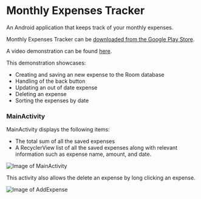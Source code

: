 # Monthly Expenses Tracker
An Android application that keeps track of your monthly expenses. 

Monthly Expenses Tracker can be [downloaded from the Google Play Store](https://play.google.com/store).

A video demonstration can be found [here](https://streamable.com/7d5nzz). 

This demonstration showcases:

* Creating and saving an new expense to the Room database
* Handling of the back button
* Updating an out of date expense
* Deleting an expense
* Sorting the expenses by date

### MainActivity

MainActivity displays the following items:

* The total sum of all the saved expenses
* A RecyclerView list of all the saved expenses along with relevant information such as expense name, amount, and date.

![Image of MainActivity](https://i.imgur.com/FjAobBl.jpg) 

This activity also allows the delete an expense by long clicking an expense.


![Image of AddExpense](https://i.imgur.com/fHznd3l.jpg)
